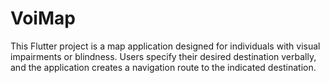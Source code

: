 # VoiMap

This Flutter project is a map application designed for individuals with visual impairments or blindness. Users specify their desired destination verbally, and the application creates a navigation route to the indicated destination.








